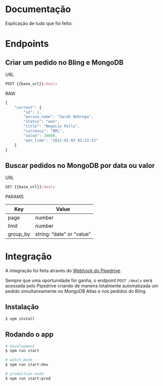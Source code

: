# Documentação

Esplicação de tudo que foi feito:

# Endpoints

## Criar um pedido no Bling e MongoDB

URL

```jsx
POST {{base_url}}/deals
```

RAW

```jsx
{
    "current": {
        "id": 1,
        "person_name": "Sarah Nobrega",
        "status": "won",
        "title": "Negócio Pollo",
        "currency": "BRL",
        "value": 20000,
        "won_time": "2022-01-03 01:23:33"
    }
}
```

## Buscar pedidos no MongoDB por data ou valor

URL

```jsx
GET {{base_url}}/deals
```

PARAMS

| Key | Value |
| --- | --- |
| page | number |
| limit | number |
| group_by | string: “date” or “value” |

# Integração

A integração foi feita através  do [Webhook do Pipedrive](https://support.pipedrive.com/pt/article/webhooks).

Sempre que uma oportunidade for ganha, o endpoint `POST /deals` será acessada pelo Pipedrive criando de maneira totalmente automatizada um pedido simultaneamente no MongoDB Atlas e nos pedidos do Bling.



## Instalação

```bash
$ npm install
```

## Rodando o app

```bash
# development
$ npm run start

# watch mode
$ npm run start:dev

# production mode
$ npm run start:prod
```
